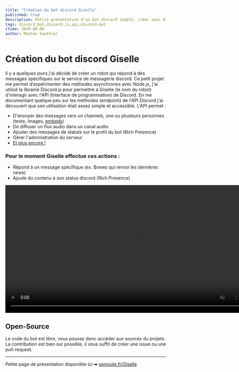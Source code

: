 ```yaml
---
title: "Création du bot discord Giselle"
published: true
description: Petite présentation d'un bot discord simple, créer avec Discord.js
tags: discord,bot,discord.js,api,discord-bot
ctime: 2019-06-09
author: Mattèo Gauthier
---
```

# Création du bot discord Giselle

Il y a quelques jours j'ai décidé de créer un robot qui répond à des messages spécifiques sur le service de messagerie discord. Ce petit projet me permet d’expérimenter  des méthodes asynchrones avec Node.js, j'ai utilisé la librairie Discord.js pour permettre à Giselle (le nom du robot) d'interagir avec l'API (Interface de programmation) de Discord. En me documentant quelque peu sur les méthodes (endpoint) de l'API Discord j'ai découvert que son utilisation était assez simple et accessible. L'API permet :

- D'envoyer des messages vers un channels, une ou plusieurs personnes (texte, images, [embeds](https://discordapp.com/developers/docs/resources/channel#embed-object))
- De diffuser un flux audio dans un canal audio
- Ajouter des messages de statuts sur le profil du bot (Rich Presence)
- Gérer l'administration du serveur
- [Et plus encore !](https://discordapp.com/developers/docs/)

### Pour le moment Giselle effectue ces actions :

- Répond à un message spécifique (ex. $news qui renvoi les dernières news)
- Ajoute du contenu à son status discord (Rich Presence)

<video controls width="800">
    <source src="https://semoule.fr/Giselle/res/DiscordDemo.mp4"
            type="video/mp4">
</video>

## Open-Source

Le code du bot est libre, vous pouvez donc accéder aux sources du projets. La contribution est bien sur possible, il vous suffit de créer une issue ou une pull-request.

---

Petite page de présentation disponible ici ➡ [semoule.fr/Giselle](https://semoule.fr/Giselle)
